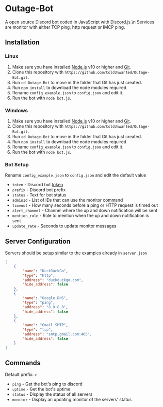 # Outage-Bot
A open source Discord bot coded in JavaScript with [Discord.js](https://discord.js.org).\n
Services are monitor with either TCP ping, http request or IMCP ping.

## Installation
### Linux
1. Make sure you have installed [Node.js](https://www.digitalocean.com/community/tutorials/how-to-install-node-js-on-debian-9) v10 or higher and [Git](https://www.linode.com/docs/development/version-control/how-to-install-git-on-linux-mac-and-windows/).
2. Clone this repository with `https://github.com/ColdUnwanted/Outage-Bot.git`.
3. Run `cd Outage-Bot` to move in the folder that Git has just created.
4. Run `npm install` to download the node modules required.
5. Rename `config_example.json` to `config.json` and edit it.
6. Run the bot with `node bot.js`.

### Windows
1. Make sure you have installed [Node.js](https://www.guru99.com/download-install-node-js.html) v10 or higher and [Git](https://www.linode.com/docs/development/version-control/how-to-install-git-on-linux-mac-and-windows/).
2. Clone this repository with `https://github.com/ColdUnwanted/Outage-Bot.git`.
3. Run `cd Outage-Bot` to move in the folder that Git has just created.
4. Run `npm install` to download the node modules required.
5. Rename `config_example.json` to `config.json` and edit it.
6. Run the bot with `node bot.js`.

### Bot Setup
Rename `config_example.json` to `config.json` and edit the default value
* `token` - Discord bot [token](https://www.writebots.com/discord-bot-token/)
* `prefix` - Discord bot prefix
* `status` - Text for bot status
* `adminId` - List of IDs that can use the monitor command
* `timeout` - How many seconds before a ping or HTTP request is timed out
* `alert_channel` - Channel where the up and down notification will be sent
* `mention_role` - Role to mention when the up and down notification is sent
* `update_rate` - Seconds to update monitor messages

## Server Configuration
Servers should be setup similar to the examples already in `server.json`
```json
[
    {
        "name": "DuckDuckGo",
        "type": "http",
        "address": "duckduckgo.com",
        "hide_address": false
    },
    {
        "name": "Google DNS",
        "type": "ping",
        "address": "8.8.8.8",
        "hide_address": false
    },
    {
        "name": "Gmail SMTP",
        "type": "tcp",
        "address": "smtp.gmail.com:465",
        "hide_address": false
    }
]
```

## Commands
Default prefix: `>`
* `ping` - Get the bot's ping to discord
* `uptime` - Get the bot's uptime
* `status` - Display the status of all servers
* `monitor` - Display an updating monitor of the servers' status